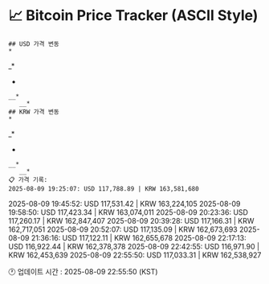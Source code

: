 # 📈 Bitcoin Price Tracker (ASCII Style)
    ## USD 가격 변동 
    *         
          
          
 _*       
          
   *      
    __*   
       __*
    ## KRW 가격 변동
    *         
          
          
 _*       
          
   *      
    __*   
       __*
    📋 가격 기록:
    2025-08-09 19:25:07: USD 117,788.89 | KRW 163,581,680
2025-08-09 19:45:52: USD 117,531.42 | KRW 163,224,105
2025-08-09 19:58:50: USD 117,423.34 | KRW 163,074,011
2025-08-09 20:23:36: USD 117,260.17 | KRW 162,847,407
2025-08-09 20:39:28: USD 117,166.31 | KRW 162,717,051
2025-08-09 20:52:07: USD 117,135.09 | KRW 162,673,693
2025-08-09 21:36:16: USD 117,122.11 | KRW 162,655,678
2025-08-09 22:17:13: USD 116,922.44 | KRW 162,378,378
2025-08-09 22:42:55: USD 116,971.90 | KRW 162,453,639
2025-08-09 22:55:50: USD 117,033.31 | KRW 162,538,927
    
🕐 업데이트 시간 : 2025-08-09 22:55:50 (KST)

